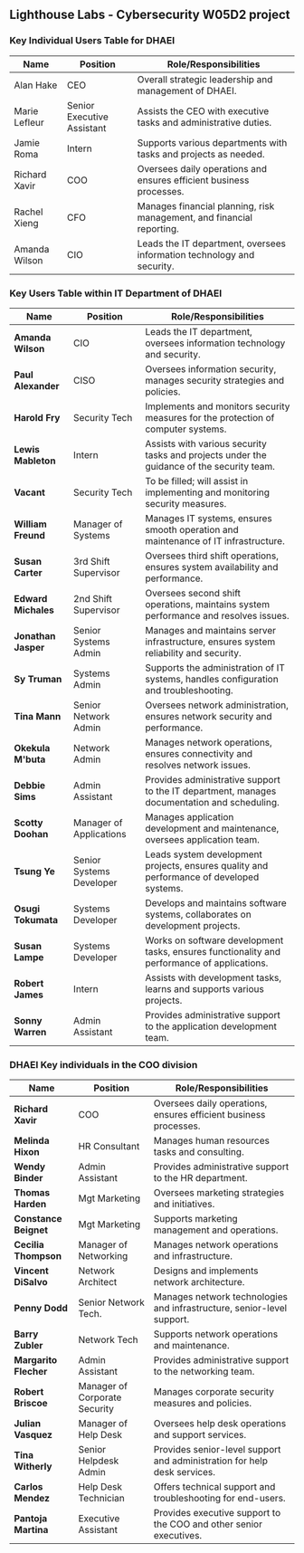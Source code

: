 ## Lighthouse Labs - Cybersecurity W05D2 project

### Key Individual Users Table for DHAEI

| **Name**         | **Position**          | **Role/Responsibilities**                                             |
|------------------|-----------------------|-----------------------------------------------------------------------|
| Alan Hake        | CEO                   | Overall strategic leadership and management of DHAEI.                 |
| Marie Lefleur    | Senior Executive Assistant | Assists the CEO with executive tasks and administrative duties.        |
| Jamie Roma       | Intern                | Supports various departments with tasks and projects as needed.       |
| Richard Xavir    | COO                   | Oversees daily operations and ensures efficient business processes.   |
| Rachel Xieng     | CFO                   | Manages financial planning, risk management, and financial reporting. |
| Amanda Wilson    | CIO                   | Leads the IT department, oversees information technology and security.|



### Key Users Table within IT Department of DHAEI

| **Name**           | **Position**            | **Role/Responsibilities**                                                                 |
|--------------------|-------------------------|-------------------------------------------------------------------------------------------|
| **Amanda Wilson**  | CIO                     | Leads the IT department, oversees information technology and security.                     |
| **Paul Alexander** | CISO                    | Oversees information security, manages security strategies and policies.                   |
| **Harold Fry**     | Security Tech           | Implements and monitors security measures for the protection of computer systems.          |
| **Lewis Mableton** | Intern                  | Assists with various security tasks and projects under the guidance of the security team.  |
| **Vacant**         | Security Tech           | To be filled; will assist in implementing and monitoring security measures.                |
| **William Freund** | Manager of Systems      | Manages IT systems, ensures smooth operation and maintenance of IT infrastructure.         |
| **Susan Carter**   | 3rd Shift Supervisor    | Oversees third shift operations, ensures system availability and performance.              |
| **Edward Michales**| 2nd Shift Supervisor    | Oversees second shift operations, maintains system performance and resolves issues.        |
| **Jonathan Jasper**| Senior Systems Admin    | Manages and maintains server infrastructure, ensures system reliability and security.      |
| **Sy Truman**      | Systems Admin           | Supports the administration of IT systems, handles configuration and troubleshooting.      |
| **Tina Mann**      | Senior Network Admin    | Oversees network administration, ensures network security and performance.                 |
| **Okekula M'buta** | Network Admin           | Manages network operations, ensures connectivity and resolves network issues.              |
| **Debbie Sims**    | Admin Assistant         | Provides administrative support to the IT department, manages documentation and scheduling.|
| **Scotty Doohan**  | Manager of Applications | Manages application development and maintenance, oversees application team.                |
| **Tsung Ye**       | Senior Systems Developer| Leads system development projects, ensures quality and performance of developed systems.   |
| **Osugi Tokumata** | Systems Developer       | Develops and maintains software systems, collaborates on development projects.             |
| **Susan Lampe**    | Systems Developer       | Works on software development tasks, ensures functionality and performance of applications.|
| **Robert James**   | Intern                  | Assists with development tasks, learns and supports various projects.                      |
| **Sonny Warren**   | Admin Assistant         | Provides administrative support to the application development team.                        |




### DHAEI Key individuals in the COO division

| **Name**             | **Position**              | **Role/Responsibilities**                                                                 |
|----------------------|---------------------------|-------------------------------------------------------------------------------------------|
| **Richard Xavir**    | COO                       | Oversees daily operations, ensures efficient business processes.                          |
| **Melinda Hixon**    | HR Consultant             | Manages human resources tasks and consulting.                                             |
| **Wendy Binder**     | Admin Assistant           | Provides administrative support to the HR department.                                     |
| **Thomas Harden**    | Mgt Marketing             | Oversees marketing strategies and initiatives.                                            |
| **Constance Beignet**| Mgt Marketing             | Supports marketing management and operations.                                             |
| **Cecilia Thompson** | Manager of Networking     | Manages network operations and infrastructure.                                            |
| **Vincent DiSalvo**  | Network Architect         | Designs and implements network architecture.                                              |
| **Penny Dodd**       | Senior Network Tech.      | Manages network technologies and infrastructure, senior-level support.                    |
| **Barry Zubler**     | Network Tech              | Supports network operations and maintenance.                                              |
| **Margarito Flecher**| Admin Assistant           | Provides administrative support to the networking team.                                   |
| **Robert Briscoe**   | Manager of Corporate Security | Manages corporate security measures and policies.                                          |
| **Julian Vasquez**   | Manager of Help Desk      | Oversees help desk operations and support services.                                       |
| **Tina Witherly**    | Senior Helpdesk Admin     | Provides senior-level support and administration for help desk services.                  |
| **Carlos Mendez**    | Help Desk Technician      | Offers technical support and troubleshooting for end-users.                               |
| **Pantoja Martina**  | Executive Assistant       | Provides executive support to the COO and other senior executives.                        |

